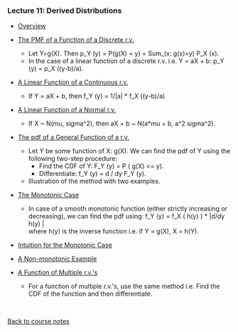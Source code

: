 ### Lecture 11: Derived Distributions

* [Overview](https://www.youtube.com/watch?v=owdyazKPABI)

* [The PMF of a Function of a Discrete r.v.](https://www.youtube.com/watch?v=kjQQY2uJu8Y)
  * Let Y=g(X). Then p_Y (y) = P(g(X) = y) = Sum_(x: g(x)=y) P_X (x).
  * In the case of a linear function of a discrete r.v. i.e. Y = aX + b: p_Y (y) = p_X ((y-b)/a).

* [A Linear Function of a Continuous r.v.](https://www.youtube.com/watch?v=m7NRzD1yoYQ)
  * If Y = aX + b, then f_Y (y) = 1/|a| * f_X ((y-b)/a)

* [A Linear Function of a Normal r.v.](https://www.youtube.com/watch?v=EcoIWtJv4Cw)
  * If X ~ N(mu, sigma^2), then aX + b ~ N(a*mu + b, a^2 sigma^2).

* [The pdf of a General Function of a r.v.](https://www.youtube.com/watch?v=KY6xRUcTwbc)
  * Let Y be some function of X: g(X). We can find the pdf of Y using the following two-step procedure:
    * Find the CDF of Y: F_Y (y) = P ( g(X) <= y).
    * Differentiate: f_Y (y) = d / dy F_Y (y).
  * Illustration of the method with two examples.

* [The Monotonic Case](https://www.youtube.com/watch?v=nzvSj0jbwAQ)
  * In case of a smooth monotonic function (either strictly increasing or decreasing), we can find the pdf using:
  f_Y (y) = f_X ( h(y) ) * |d/dy h(y) |  
  where h(y) is the inverse function i.e. if Y = g(X), X = h(Y).

* [Intuition for the Monotonic Case](https://www.youtube.com/watch?v=EzvtHhNHc94)

* [A Non-monotonic Example](https://www.youtube.com/watch?v=JBB6ajoa1VM)

* [A Function of Multiple r.v.'s](https://www.youtube.com/watch?v=3Pr86NiiubE)
  * For a function of multiple r.v.'s, use the same method i.e. Find the CDF of the function and then differentiate.

<br>

[Back to course notes](../Course_Notes.md)

